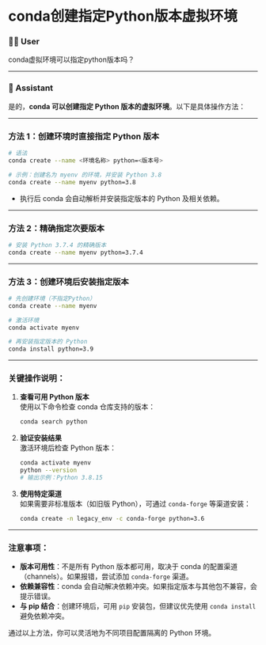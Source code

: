 # conda创建指定Python版本虚拟环境

### 🧑‍💻 User

conda虚拟环境可以指定python版本吗？

---

### 🤖 Assistant

是的，**conda 可以创建指定 Python 版本的虚拟环境**。以下是具体操作方法：

---

### 方法 1：创建环境时直接指定 Python 版本
```bash
# 语法
conda create --name <环境名称> python=<版本号>

# 示例：创建名为 myenv 的环境，并安装 Python 3.8
conda create --name myenv python=3.8
```
- 执行后 conda 会自动解析并安装指定版本的 Python 及相关依赖。

---

### 方法 2：精确指定次要版本
```bash
# 安装 Python 3.7.4 的精确版本
conda create --name myenv python=3.7.4
```

---

### 方法 3：创建环境后安装指定版本
```bash
# 先创建环境（不指定Python）
conda create --name myenv

# 激活环境
conda activate myenv

# 再安装指定版本的 Python
conda install python=3.9
```

---

### 关键操作说明：
1. **查看可用 Python 版本**  
   使用以下命令检查 conda 仓库支持的版本：
   ```bash
   conda search python
   ```

2. **验证安装结果**  
   激活环境后检查 Python 版本：
   ```bash
   conda activate myenv
   python --version
   # 输出示例：Python 3.8.15
   ```

3. **使用特定渠道**  
   如果需要非标准版本（如旧版 Python），可通过 `conda-forge` 等渠道安装：
   ```bash
   conda create -n legacy_env -c conda-forge python=3.6
   ```

---

### 注意事项：
- **版本可用性**：不是所有 Python 版本都可用，取决于 conda 的配置渠道（channels）。如果报错，尝试添加 `conda-forge` 渠道。
- **依赖兼容性**：conda 会自动解决依赖冲突。如果指定版本与其他包不兼容，会提示错误。
- **与 pip 结合**：创建环境后，可用 `pip` 安装包，但建议优先使用 `conda install` 避免依赖冲突。

通过以上方法，你可以灵活地为不同项目配置隔离的 Python 环境。